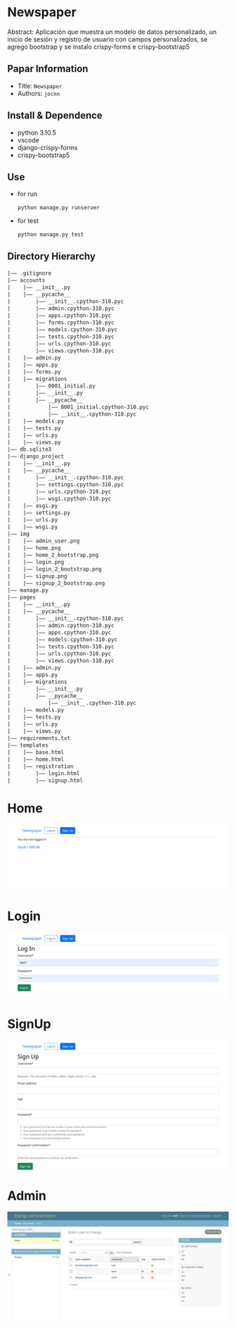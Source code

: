 Newspaper
===
Abstract: Aplicación que muestra un modelo de datos personalizado, un inicio de sesión y registro de usuario con campos personalizados, se agrego bootstrap y se instalo crispy-forms e crispy-bootstrap5
## Papar Information
- Title:  `Newspaper`
- Authors:  `jocnn`

## Install & Dependence
- python 3.10.5
- vscode
- django-crispy-forms
- crispy-bootstrap5


## Use
- for run
  ```
  python manage.py runserver
  ```
- for test
  ```
  python manage.py test
  ```

## Directory Hierarchy
```
|—— .gitignore
|—— accounts
|    |—— __init__.py
|    |—— __pycache__
|        |—— __init__.cpython-310.pyc
|        |—— admin.cpython-310.pyc
|        |—— apps.cpython-310.pyc
|        |—— forms.cpython-310.pyc
|        |—— models.cpython-310.pyc
|        |—— tests.cpython-310.pyc
|        |—— urls.cpython-310.pyc
|        |—— views.cpython-310.pyc
|    |—— admin.py
|    |—— apps.py
|    |—— forms.py
|    |—— migrations
|        |—— 0001_initial.py
|        |—— __init__.py
|        |—— __pycache__
|            |—— 0001_initial.cpython-310.pyc
|            |—— __init__.cpython-310.pyc
|    |—— models.py
|    |—— tests.py
|    |—— urls.py
|    |—— views.py
|—— db.sqlite3
|—— django_project
|    |—— __init__.py
|    |—— __pycache__
|        |—— __init__.cpython-310.pyc
|        |—— settings.cpython-310.pyc
|        |—— urls.cpython-310.pyc
|        |—— wsgi.cpython-310.pyc
|    |—— asgi.py
|    |—— settings.py
|    |—— urls.py
|    |—— wsgi.py
|—— img
|    |—— admin_user.png
|    |—— home.png
|    |—— home_2_bootstrap.png
|    |—— login.png
|    |—— login_2_bootstrap.png
|    |—— signup.png
|    |—— signup_2_bootstrap.png
|—— manage.py
|—— pages
|    |—— __init__.py
|    |—— __pycache__
|        |—— __init__.cpython-310.pyc
|        |—— admin.cpython-310.pyc
|        |—— apps.cpython-310.pyc
|        |—— models.cpython-310.pyc
|        |—— tests.cpython-310.pyc
|        |—— urls.cpython-310.pyc
|        |—— views.cpython-310.pyc
|    |—— admin.py
|    |—— apps.py
|    |—— migrations
|        |—— __init__.py
|        |—— __pycache__
|            |—— __init__.cpython-310.pyc
|    |—— models.py
|    |—— tests.py
|    |—— urls.py
|    |—— views.py
|—— requirements.txt
|—— templates
|    |—— base.html
|    |—— home.html
|    |—— registration
|        |—— login.html
|        |—— signup.html
```

Home
===
![Image text](https://github.com/jocnn/custom_model_django/blob/main/img/home_2_bootstrap.png)

Login
===
![Image text](https://github.com/jocnn/custom_model_django/blob/main/img/login_2_bootstrap.png)

SignUp
===
![Image text](https://github.com/jocnn/custom_model_django/blob/main/img/signup_2_bootstrap.png)

Admin
===
![Image text](https://github.com/jocnn/custom_model_django/blob/main/img/admin_user.png)